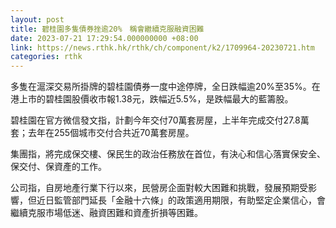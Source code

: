 ```yaml
---
layout: post
title: 碧桂園多隻債券挫逾20%　稱會繼續克服融資困難
date: 2023-07-21 17:29:54.000000000 +08:00
link: https://news.rthk.hk/rthk/ch/component/k2/1709964-20230721.htm
categories: rthk
---
```


多隻在滬深交易所掛牌的碧桂園債券一度中途停牌，全日跌幅逾20%至35%。在港上市的碧桂園股價收市報1.38元，跌幅近5.5%，是跌幅最大的藍籌股。

碧桂園在官方微信發文指，計劃今年交付70萬套房屋，上半年完成交付27.8萬套；去年在255個城市交付合共近70萬套房屋。

集團指，將完成保交樓、保民生的政治任務放在首位，有決心和信心落實保安全、保交付、保資產的工作。

公司指，自房地產行業下行以來，民營房企面對較大困難和挑戰，發展預期受影響，但近日監管部門延長「金融十六條」的政策適用期限，有助堅定企業信心，會繼續克服市場低迷、融資困難和資產折損等困難。
